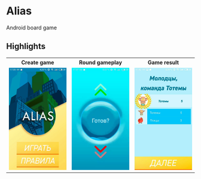 # Alias
Android board game

## Highlights

<table>
	<tr>
		<th width="33%">
			Create game<br>
		</th>
		<th width="33%">
			Round gameplay<br>
		</th>
    <th width="33%">
			Game result<br>
		</th>
	</tr>
	<tr><!-- Prevent zebra stripes --></tr>
	<tr>
		<td>
			<img src="img/create.gif"/>
		</td>
		<td>
			<img src="img/round.gif"/>
		</td>
    <td>
			<img src="img/result.jpg"/>
		</td>
	</tr>
  
</table>
